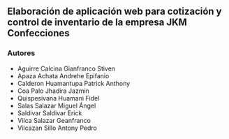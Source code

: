 ## Elaboración de aplicación web para cotización y control de inventario de la empresa JKM Confecciones
### Autores
- Aguirre Calcina Gianfranco Stiven 
- Apaza Achata Andrehe Epifanio
- Calderon Huamantupa Patrick Anthony
- Coa Palo Jhadira Jazmin
- Quispesivana Huamani Fidel 
- Salas Salazar Miguel Ángel 
- Saldivar Saldivar Erick
- Vilca Salazar Geanfranco
- Vilcazan Sillo Antony Pedro 
